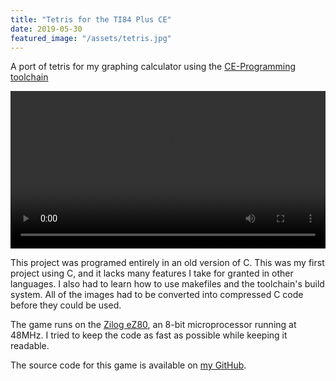 ```yaml
---
title: "Tetris for the TI84 Plus CE"
date: 2019-05-30
featured_image: "/assets/tetris.jpg"
---
```

A port of tetris for my graphing calculator using the [CE-Programming toolchain](https://github.com/CE-Programming/toolchain)

<video controls style="width:100%;">
    <source src="/assets/tetris.mp4" type="video/mp4">
</video>

This project was programed entirely in an old version of C. This was my first project using C, and it lacks many features I take for granted in other languages. I also had to learn how to use makefiles and the toolchain's build system. All of the images had to be converted into compressed C code before they could be used.

The game runs on the [Zilog eZ80](https://en.wikipedia.org/wiki/Zilog_eZ80), an 8-bit microprocessor running at 48MHz. I tried to keep the code as fast as possible while keeping it readable.

The source code for this game is available on [my GitHub](https://github.com/bmxguy100/tetris).

